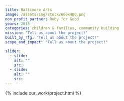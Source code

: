 ```yaml
---
title: Baltimore Arts
image: /assets/img/stock/600x400.png
non_profit_partner: Ruby for Good
years: 2015
categories: children & families, community building
mission: "Tell us about the project!"
built_by_rfg: "Tell us about the project!"
scope_and_impact: "Tell us about the project!"

slider:
  - slide: 
    alt: ""
    src: 
  - slide: 
    alt: ""
    src: 
---
```


{% include our_work/project.html %}
